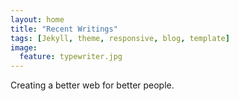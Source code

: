 ```yaml
---
layout: home
title: "Recent Writings"
tags: [Jekyll, theme, responsive, blog, template]
image:
  feature: typewriter.jpg
---
```


Creating a better web for better people.